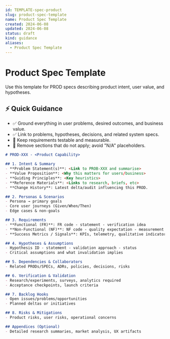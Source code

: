 ```yaml
---
id: TEMPLATE-spec-product
slug: product-spec-template
name: Product Spec Template
created: 2024-06-08
updated: 2024-06-08
status: draft
kind: guidance
aliases:
  - Product Spec Template
---
```


# Product Spec Template

Use this template for PROD specs describing product intent, user value, and hypotheses.

## ⚡ Quick Guidance
- ✅ Ground everything in user problems, desired outcomes, and business value.
- ✅ Link to problems, hypotheses, decisions, and related system specs.
- 🎯 Keep requirements testable and measurable.
- 📎 Remove sections that do not apply; avoid "N/A" placeholders.

```markdown
# PROD-XXX - <Product Capability>

## 1. Intent & Summary
- **Problem Statement(s)**: <Link to PROB-XXX and summarise>
- **Value Proposition**: <Why this matters for users/business>
- **Guiding Principles**: <Key heuristics>
- **Reference Materials**: <Links to research, briefs, etc>
- **Change History**: Latest delta/audit influencing this PROD.

## 2. Personas & Scenarios
- Persona → primary goals
- Core user journeys (Given/When/Then)
- Edge cases & non-goals

## 3. Requirements
- **Functional (FR)**: FR code - statement - verification idea
- **Non-Functional (NF)**: NF code - quality expectation - measurement
- **Success Metrics / Signals**: KPIs, telemetry, qualitative indicators

## 4. Hypotheses & Assumptions
- Hypothesis ID - statement - validation approach - status
- Critical assumptions and what invalidation implies

## 5. Dependencies & Collaborators
- Related PRODs/SPECs, ADRs, policies, decisions, risks

## 6. Verification & Validation
- Research/experiments, surveys, analytics required
- Acceptance checkpoints, launch criteria

## 7. Backlog Hooks
- Open issues/problems/opportunities
- Planned deltas or initiatives

## 8. Risks & Mitigations
- Product risks, user risks, operational concerns

## Appendices (Optional)
- Detailed research summaries, market analysis, UX artifacts
```
